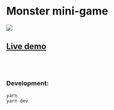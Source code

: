 # Monster mini-game

<a href="https://imatteru-game.surge.sh" target="_blank"><img src="https://i.im.ge/2022/08/25/Ojjmsh.Screenshot-2022-08-25-at-17-45-42.png" /></a>

## [Live demo](https://imatteru-game.surge.sh)

<br><br>

### Development:

```
yarn
yarn dev
```
